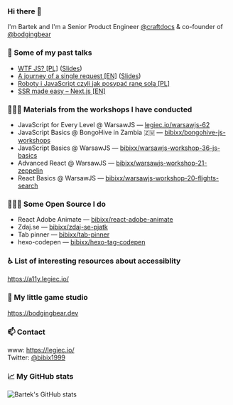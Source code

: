 ### Hi there 👋
I'm Bartek and I'm a Senior Product Engineer [@craftdocs](https://craft.do) & co-founder of [@bodgingbear](https://github.com/bodgingbear)

### 💬 Some of my past talks
* [WTF JS? [PL]](https://www.youtube.com/watch?v=PpkXrqdJKJo) ([Slides](https://slides.legiec.io/wtf-js/))
* [A journey of a single request [EN]](https://www.youtube.com/watch?v=D1wykjTstr4) ([Slides](https://slides.legiec.io/a-journey-of-a-single-request/#/))
* [Roboty i JavaScript czyli jak posypać ranę solą [PL]](https://www.youtube.com/watch?v=VR4YuuP3JHs)
* [SSR made easy – Next.js [EN]](https://www.youtube.com/watch?v=F2-I3FMreog)

### 👨🏻‍🏫 Materials from the workshops I have conducted
* JavaScript for Every Level @ WarsawJS — [legiec.io/warsawjs-62](https://legiec.io/warsawjs-62)
* JavaScript Basics @ BongoHive in Zambia 🇿🇲 — [bibixx/bongohive-js-workshops](https://github.com/bibixx/bongohive-js-workshops)
* JavaScript Basics @ WarsawJS — [bibixx/warsawjs-workshop-36-js-basics](https://github.com/bibixx/warsawjs-workshop-36-js-basics)
* Advanced React @ WarsawJS — [bibixx/warsawjs-workshop-21-zeppelin](https://github.com/bibixx/warsawjs-workshop-21-zeppelin)
* React Basics @ WarsawJS — [bibixx/warsawjs-workshop-20-flights-search](https://github.com/bibixx/warsawjs-workshop-20-flights-search)

### 👨🏻‍💻 Some Open Source I do
* React Adobe Animate — [bibixx/react-adobe-animate](https://github.com/bibixx/react-adobe-animate)
* Zdaj.se — [bibixx/zdaj-se-pjatk](https://github.com/bibixx/zdaj-se-pjatk)
* Tab pinner — [bibixx/tab-pinner](https://github.com/bibixx/tab-pinner)
* hexo-codepen — [bibixx/hexo-tag-codepen](https://github.com/bibixx/hexo-tag-codepen)

### ♿ List of interesting resources about accessiblity
https://a11y.legiec.io/

### 👾 My little game studio
https://bodgingbear.dev

### 📫 Contact
www: https://legiec.io/ \
Twitter:  [@bibix1999](https://twitter.com/bibix1999)

### 📈 My GitHub stats
<picture>
  <source media="(prefers-color-scheme: dark)" srcset="https://github-readme-stats.vercel.app/api?username=bibixx&theme=github_dark&hide_border=false&include_all_commits=true&count_private=true&border_color=30363d">
  <source media="(prefers-color-scheme: light)" srcset="https://github-readme-stats.vercel.app/api?username=bibixx&theme=light&hide_border=false&include_all_commits=true&count_private=true&border_color=d0d7de">
  <img alt="Bartek's GitHub stats" src="https://github-readme-stats.vercel.app/api?username=bibixx&theme=github_dark&hide_border=false&include_all_commits=true&count_private=true&border_color=30363d">
</picture>
